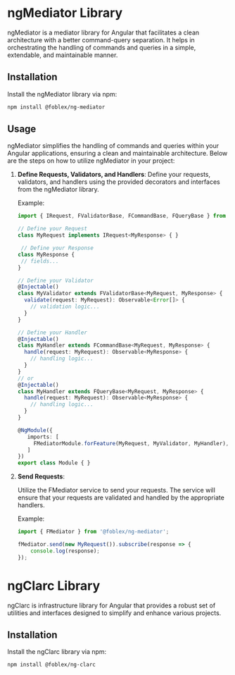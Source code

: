 # ngMediator Library

ngMediator is a mediator library for Angular that facilitates a clean architecture with a better command-query separation. It helps in orchestrating the handling of commands and queries in a simple, extendable, and maintainable manner.

## Installation

Install the ngMediator library via npm:

```bash
npm install @foblex/ng-mediator
```

## Usage

ngMediator simplifies the handling of commands and queries within your Angular applications, ensuring a clean and maintainable architecture. Below are the steps on how to utilize ngMediator in your project:

1. **Define Requests, Validators, and Handlers**:
   Define your requests, validators, and handlers using the provided decorators and interfaces from the ngMediator library.

   Example:
   ```typescript
   import { IRequest, FValidatorBase, FCommandBase, FQueryBase } from '@foblex/ng-mediator';
   
   // Define your Request
   class MyRequest implements IRequest<MyResponse> { }
   
    // Define your Response
   class MyResponse { 
    // fields...
   }

   // Define your Validator
   @Injectable()
   class MyValidator extends FValidatorBase<MyRequest, MyResponse> {
     validate(request: MyRequest): Observable<Error[]> {
       // validation logic...
     }
   }
   
   // Define your Handler
   @Injectable()
   class MyHandler extends FCommandBase<MyRequest, MyResponse> {
     handle(request: MyRequest): Observable<MyResponse> {
       // handling logic...
     }
   }
   // or
   @Injectable()
   class MyHandler extends FQueryBase<MyRequest, MyResponse> {
     handle(request: MyRequest): Observable<MyResponse> {
       // handling logic...
     }
   }
   
   @NgModule({
      imports: [
        FMediatorModule.forFeature(MyRequest, MyValidator, MyHandler),
      ]
   })
   export class Module { }
    ```
2. **Send Requests**:

   Utilize the FMediator service to send your requests. The service will ensure that your requests are validated and handled by the appropriate handlers.

   Example:
    ```typescript
    import { FMediator } from '@foblex/ng-mediator';

    fMediator.send(new MyRequest()).subscribe(response => {
        console.log(response);
    });
    ```


# ngClarc Library

ngClarc is infrastructure library for Angular that provides a robust set of utilities and interfaces designed to simplify and enhance various projects.

## Installation

Install the ngClarc library via npm:

```bash
npm install @foblex/ng-clarc 
```
